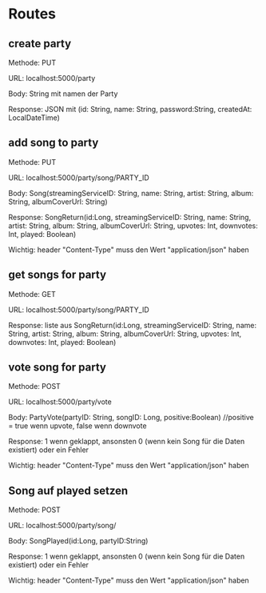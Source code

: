 # Routes
## create party
Methode: PUT

URL: localhost:5000/party

Body: String mit namen der Party 

Response: JSON mit (id: String,
                 name: String,
                 password:String,
                 createdAt: LocalDateTime)

## add song to party
Methode: PUT

URL: localhost:5000/party/song/PARTY_ID

Body: Song(streamingServiceID: String,
                     name: String,
                     artist: String,
                     album: String,
                     albumCoverUrl: String)
                     
Response: SongReturn(id:Long,
                streamingServiceID: String,
                name: String,
                artist: String,
                album: String,
                albumCoverUrl: String,
                upvotes: Int,
                downvotes: Int,
                played: Boolean)
                
Wichtig: header "Content-Type" muss den Wert "application/json" haben
                
## get songs for party
Methode: GET

URL: localhost:5000/party/song/PARTY_ID

                     
Response: liste aus SongReturn(id:Long,
                streamingServiceID: String,
                name: String,
                artist: String,
                album: String,
                albumCoverUrl: String,
                upvotes: Int,
                downvotes: Int,
                played: Boolean)
                
## vote song  for party
Methode: POST

URL: localhost:5000/party/vote

Body: PartyVote(partyID: String,
                     songID: Long,
                     positive:Boolean) //positive = true wenn upvote, false wenn downvote

                     
Response: 1 wenn geklappt, ansonsten 0 (wenn kein Song für die Daten existiert) oder ein Fehler

Wichtig: header "Content-Type" muss den Wert "application/json" haben
                
## Song auf played setzen
Methode: POST

URL: localhost:5000/party/song/

Body: SongPlayed(id:Long,
                      partyID:String)
                     
Response: 1 wenn geklappt, ansonsten 0 (wenn kein Song für die Daten existiert) oder ein Fehler

Wichtig: header "Content-Type" muss den Wert "application/json" haben
                
                
